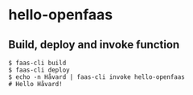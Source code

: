 # hello-openfaas

## Build, deploy and invoke function
```
$ faas-cli build
$ faas-cli deploy
$ echo -n Håvard | faas-cli invoke hello-openfaas
# Hello Håvard!
```
